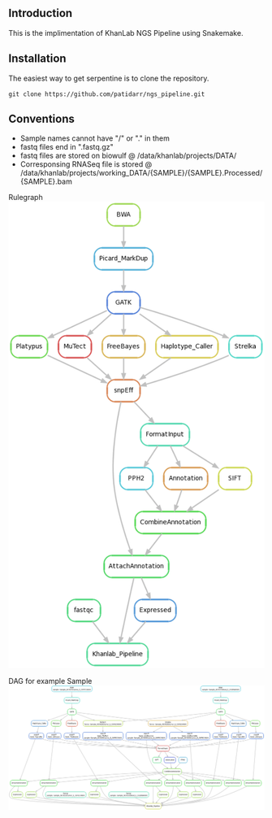 ## Introduction
This is the implimentation of KhanLab NGS Pipeline using Snakemake.
## Installation

The easiest way to get serpentine is to clone the repository.

```
git clone https://github.com/patidarr/ngs_pipeline.git
```
## Conventions

- Sample names cannot have "/" or "." in them
- fastq files end in ".fastq.gz"
- fastq files are stored on biowulf @ /data/khanlab/projects/DATA/
- Corresponsing RNASeq file is stored @ /data/khanlab/projects/working_DATA/{SAMPLE}/{SAMPLE}.Processed/{SAMPLE}.bam



Rulegraph
![alt tag](rulegraph_NCI0231.png)

DAG for example Sample
![alt tag](DAG_NCI0231.png)
